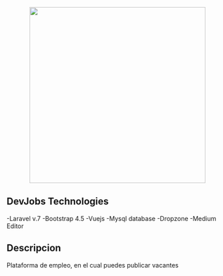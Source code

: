 <p align="center"><img src="https://res.cloudinary.com/dtfbvvkyp/image/upload/v1566331377/laravel-logolockup-cmyk-red.svg" width="400"></p>



## DevJobs Technologies
-Laravel v.7
-Bootstrap 4.5
-Vuejs
-Mysql database
-Dropzone
-Medium Editor

## Descripcion
Plataforma de empleo, en el cual puedes publicar vacantes 




